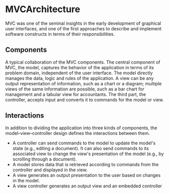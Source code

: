 # MVCArchitecture

MVC was one of the seminal insights in the early development of graphical user interfaces, and one of the first approaches to describe and implement software constructs in terms of their responsibilities.

<h2>Components</h2>

A typical collaboration of the MVC components.
The central component of MVC, the model, captures the behavior of the application in terms of its problem domain, independent of the user interface. The model directly manages the data, logic and rules of the application.
A view can be any output representation of information, such as a chart or a diagram; multiple views of the same information are possible, such as a bar chart for management and a tabular view for accountants.
The third part, the controller, accepts input and converts it to commands for the model or view.

<h2>Interactions</h2>
In addition to dividing the application into three kinds of components, the model–view–controller design defines the interactions between them.
<ul>
<li>A controller can send commands to the model to update the model's state (e.g., editing a document). It can also send commands to its associated view to change the view's presentation of the model (e.g., by scrolling through a document).</li>
<li>A model stores data that is retrieved according to commands from the controller and displayed in the view.</li>
<li>A view generates an output presentation to the user based on changes in the model.</li>
<li>A view controller generates an output view and an embedded controller</li>
</ul> 
